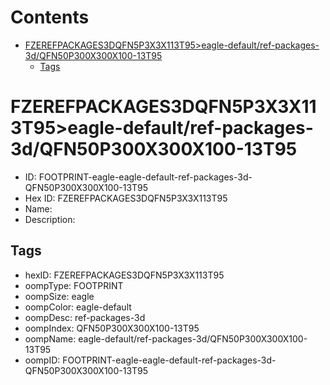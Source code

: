 



Contents
========

* [FZEREFPACKAGES3DQFN5P3X3X113T95>eagle-default/ref-packages-3d/QFN50P300X300X100-13T95](#fzerefpackages3dqfn5p3x3x113t95eagle-defaultref-packages-3dqfn50p300x300x100-13t95)
	* [Tags](#tags)

# FZEREFPACKAGES3DQFN5P3X3X113T95>eagle-default/ref-packages-3d/QFN50P300X300X100-13T95

- ID: FOOTPRINT-eagle-eagle-default-ref-packages-3d-QFN50P300X300X100-13T95
- Hex ID: FZEREFPACKAGES3DQFN5P3X3X113T95
- Name: 
- Description: 

## Tags

- hexID: FZEREFPACKAGES3DQFN5P3X3X113T95
- oompType: FOOTPRINT
- oompSize: eagle
- oompColor: eagle-default
- oompDesc: ref-packages-3d
- oompIndex: QFN50P300X300X100-13T95
- oompName: eagle-default/ref-packages-3d/QFN50P300X300X100-13T95
- oompID: FOOTPRINT-eagle-eagle-default-ref-packages-3d-QFN50P300X300X100-13T95
